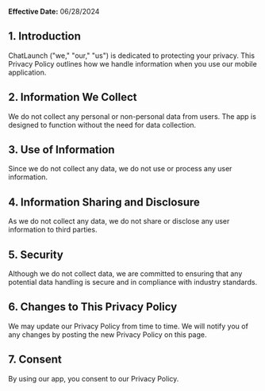 **Effective Date:** 06/28/2024

## 1. Introduction

ChatLaunch ("we," "our," "us") is dedicated to protecting your privacy. This Privacy Policy outlines how we handle information when you use our mobile application.

## 2. Information We Collect

We do not collect any personal or non-personal data from users. The app is designed to function without the need for data collection.

## 3. Use of Information

Since we do not collect any data, we do not use or process any user information.

## 4. Information Sharing and Disclosure

As we do not collect any data, we do not share or disclose any user information to third parties.

## 5. Security

Although we do not collect data, we are committed to ensuring that any potential data handling is secure and in compliance with industry standards.

## 6. Changes to This Privacy Policy

We may update our Privacy Policy from time to time. We will notify you of any changes by posting the new Privacy Policy on this page.

## 7. Consent

By using our app, you consent to our Privacy Policy.
